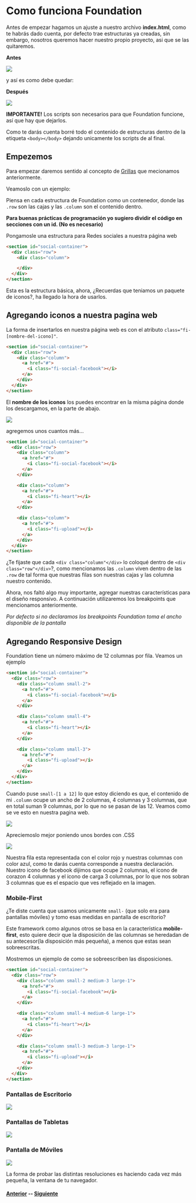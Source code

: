 # Como funciona Foundation

Antes de empezar hagamos un ajuste a nuestro archivo **index.html**, como te habrás dado cuenta, por defecto trae estructuras ya creadas, sin embargo, nosotros queremos hacer nuestro propio proyecto, asi que se las quitaremos.

**Antes**

![](assets/dir1.png)

y así es como debe quedar:

**Después**

![](assets/init1.png)

**IMPORTANTE!** Los scripts son necesarios para que Foundation funcione, así que hay que dejarlos.

Como te darás cuenta borré todo el contenido de estructuras dentro de la etiqueta `<body></body>` dejando unicamente los scripts de al final.

## Empezemos

Para empezar daremos sentido al concepto de [Grillas](page2.md) que mecionamos anteriormente.

Veamoslo con un ejemplo:

Piensa en cada estructura de Foundation como un contenedor, donde las `.row` son las cajas y las `.column` son el contenido dentro.

**Para buenas prácticas de programación yo sugiero dividir el código en secciones con un id. (No es necesario)**

Pongamosle una estructura para Redes sociales a nuestra página web

``` html
<section id="social-container">
  <div class="row">
    <div class="column">

    </div>
  </div>
</section>
```
Esta es la estructura básica, ahora, ¿Recuerdas que teniamos un paquete de iconos?, ha llegado la hora de usarlos.

## Agregando iconos a nuestra pagina web

La forma de insertarlos en nuestra página web es con el atributo `class="fi-[nombre-del-icono]"`.

``` html
<section id="social-container">
  <div class="row">
    <div class="column">
      <a href="#">
        <i class="fi-social-facebook"></i>
      </a>
    </div>
  </div>
</section>
```

El **nombre de los iconos** los puedes encontrar en la misma página donde los descargamos, en la parte de abajo.

![](assets/init2.png)

agregemos unos cuantos más...

``` html
<section id="social-container">
  <div class="row">
    <div class="column">
      <a href="#">
        <i class="fi-social-facebook"></i>
      </a>
    </div>

    <div class="column">
      <a href="#">
        <i class="fi-heart"></i>
      </a>
    </div>

    <div class="column">
      <a href="#">
        <i class="fi-upload"></i>
      </a>
    </div>
  </div>
</section>
```

¿Te fijaste que cada `<div class="column"</div>` lo coloqué dentro de `<div class="row"</div>`?, como mencionamos las `.column` viven dentro de las `.row` de tal forma que nuestras filas son nuestras cajas y las columna nuestro contenido.

Ahora, nos faltó algo muy importante, agregar nuestras características para el diseño responsivo. A continuación utilizaremos los breakpoints que mencionamos anteriormente.

*Por defecto si no declaramos los breakpoints Foundation toma el ancho disponible de la pantalla*

## Agregando Responsive Design

Foundation tiene un número máximo de 12 columnas por fila. Veamos un ejemplo

``` html
<section id="social-container">
  <div class="row">
    <div class="column small-2">
      <a href="#">
        <i class="fi-social-facebook"></i>
      </a>
    </div>

    <div class="column small-4">
      <a href="#">
        <i class="fi-heart"></i>
      </a>
    </div>

    <div class="column small-3">
      <a href="#">
        <i class="fi-upload"></i>
      </a>
    </div>
  </div>
</section>
```
Cuando puse `small-[1 a 12]` lo que estoy diciendo es que, el contenido de mi `.column` ocupe un ancho de 2 columnas, 4 columnas y 3 columnas, que en total suman 9 columnas, por lo que no se pasan de las 12. Veamos como se ve esto en nuestra pagina web.

![](assets/init3.png)

Apreciemoslo mejor poniendo unos bordes con .CSS

![](assets/init4.png)

Nuestra fila esta representada con el color rojo y nuestras columnas con color azul, como te darás cuenta corresponde a nuestra declaración.
Nuestro icono de facebook dijimos que ocupe 2 columnas, el icono de corazon 4 columnas y el icono de carga 3 columnas, por lo que nos sobran 3 columnas que es el espacio que ves reflejado en la imagen.


### Mobile-First
¿Te diste cuenta que usamos unicamente `small-` (que solo era para pantallas móviles) y tomo esas medidas en pantalla de escritorio?

Este framework como algunos otros se basa en la característica **mobile-first**, esto quiere decir que la disposición de las columnas se heredadan de su antecesor(la disposición más pequeña), a menos que estas sean sobreescritas.

Mostremos un ejemplo de como se sobreescriben las disposiciones.

``` html
<section id="social-container">
  <div class="row">
    <div class="column small-2 medium-3 large-1">
      <a href="#">
        <i class="fi-social-facebook"></i>
      </a>
    </div>

    <div class="column small-4 medium-6 large-1">
      <a href="#">
        <i class="fi-heart"></i>
      </a>
    </div>

    <div class="column small-3 medium-3 large-1">
      <a href="#">
        <i class="fi-upload"></i>
      </a>
    </div>
  </div>
</section>
```
### Pantallas de Escritorio
![](assets/large.png)

### Pantallas de Tabletas
![](assets/medium.png)

### Pantalla de Móviles
![](assets/small.png)

La forma de probar las distintas resoluciones es haciendo cada vez más pequeña, la ventana de tu navegador.

#### [Anterior](page5.md) -- [Siguiente](page7.md)
